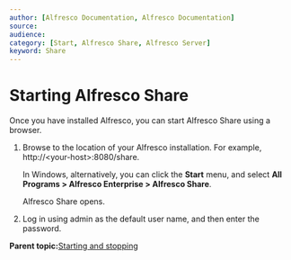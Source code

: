 ```yaml
---
author: [Alfresco Documentation, Alfresco Documentation]
source: 
audience: 
category: [Start, Alfresco Share, Alfresco Server]
keyword: Share
---
```


# Starting Alfresco Share

Once you have installed Alfresco, you can start Alfresco Share using a browser.

1.  Browse to the location of your Alfresco installation. For example, http://<your-host\>:8080/share.

    In Windows, alternatively, you can click the **Start** menu, and select **All Programs \> Alfresco Enterprise \> Alfresco Share**.

    Alfresco Share opens.

2.  Log in using admin as the default user name, and then enter the password.


**Parent topic:**[Starting and stopping](../concepts/start-stop-intro.md)

